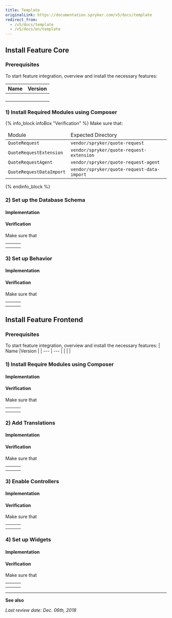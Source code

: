 ```yaml
---
title: Template
originalLink: https://documentation.spryker.com/v5/docs/template
redirect_from:
  - /v5/docs/template
  - /v5/docs/en/template
---
```


## Install Feature Core
### Prerequisites
To start feature integration, overview and install the necessary features:

| Name |Version  |
| --- | --- |
|  |  |
|  |  |
|  |  |
|  |  |
### 1) Install Required Modules using Composer

{% info_block infoBox "Verification" %}
Make sure that:<table><thead><tr><td>Module</td><td>Expected Directory</td></tr></thead><tbody><tr><td>`QuoteRequest`</td><td>`vendor/spryker/quote-request`</td></tr><tr><td>`QuoteRequestExtension`</td><td>`vendor/spryker/quote-request-extension`</td></tr><tr><td>`QuoteRequestAgent`</td><td>`vendor/spryker/quote-request-agent`</td></tr><tr><td>`QuoteRequestDataImport`</td><td>`vendor/spryker/quote-request-data-import`</td></tr></tbody></table>
{% endinfo_block %}


### 2) Set up the Database Schema
#### Implementation
#### Verification
Make sure that

|  |  |  |
| --- | --- | --- |
|  |  |  |
|  |  |  |

### 3) Set up Behavior
#### Implementation
#### Verification
Make sure that

|  |  |  |
| --- | --- | --- |
|  |  |  |
|  |  |  |

## Install Feature Frontend
### Prerequisites
To start feature integration, overview and install the necessary features:
| Name |Version  |
| --- | --- |
|  |  |
### 1) Install Require Modules using Composer
#### Implementation
#### Verification
Make sure that

|  |  |  |
| --- | --- | --- |
|  |  |  |
|  |  |  |

### 2) Add Translations
#### Implementation
#### Verification
Make sure that

|  |  |  |
| --- | --- | --- |
|  |  |  |
|  |  |  |

### 3) Enable Controllers
#### Implementation
#### Verification
Make sure that

|  |  |  |
| --- | --- | --- |
|  |  |  |
|  |  |  |

### 4) Set up Widgets
#### Implementation
#### Verification
Make sure that

|  |  |  |
| --- | --- | --- |
|  |  |  |
|  |  |  |


* * *
**See also**

*Last review date: Dec. 06th, 2018* <!-- by  -->
